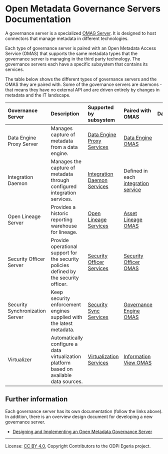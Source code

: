 <!-- SPDX-License-Identifier: CC-BY-4.0 -->
<!-- Copyright Contributors to the ODPi Egeria project. -->

# Open Metadata Governance Servers Documentation

A governance server is a specialized [OMAG Server](../../../open-metadata-publication/website/omag-server/omag-server.md).
It is designed to host connectors that manage metadata in different technologies.

Each type of governance server is paired with an Open Metadata Access Service (OMAS) that supports
the same metadata types that the governance server is managing in the third party technology.
The governance servers each have a specific subsystem that contains its services.

The table below shows the different types of governance servers and the OMAS they are paired with.
Some of the governance servers are daemons - that means they have no external API and are driven
entirely by changes in metadata and the IT landscape.

| Governance Server | Description | Supported by subsystem | Paired with OMAS | Daemon |
|:----------------- | :---------- | :--------------------- | :--------------- | :-----:|
| Data Engine Proxy Server | Manages capture of metadata from a data engine. | [Data Engine Proxy Services](../data-engine-proxy-services) | [Data Engine OMAS](../../access-services/data-engine) | Yes |
| Integration Daemon | Manages the capture of metadata through configured integration services. | [Integration Daemon Services](../integration-daemon-services) | Defined in each [integration service](../../integration-services) | Yes |
| Open Lineage Server | Provides a historic reporting warehouse for lineage. | [Open Lineage Services](../open-lineage-services) | [Asset Lineage OMAS](../../access-services/asset-lineage) | No |
| Security Officer Server | Provide operational support for the security policies defined by the security officer. | [Security Officer Services](../security-officer-services) | [Security Officer OMAS](../../access-services/security-officer) | No |
| Security Synchronization Server | Keep security enforcement engines supplied with the latest metadata. | [Security Sync Services](../security-sync-services) | [Governance Engine OMAS](../../access-services/governance-engine) | Yes |
| Virtualizer | Automatically configure a data virtualization platform based on available data sources. | [Virtualization Services](../virtualization-services) | [Information View OMAS](../../access-services/information-view) | Yes |

## Further information

Each governance server has its own documentation (follow the links above).  In addition, there is an
overview design document for developing a new governance server.

* [Designing and Implementing an Open Metadata Governance Server](design)


----
License: [CC BY 4.0](https://creativecommons.org/licenses/by/4.0/),
Copyright Contributors to the ODPi Egeria project.